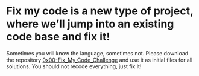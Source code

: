 # Fix my code is a new type of project, where we’ll jump into an existing code base and fix it!
Sometimes you will know the language, sometimes not.
Please download the repository [0x00-Fix_My_Code_Challenge](https://github.com/holbertonschool/0x00-Fix_My_Code_Challenge/blob/master/0-fizzbuzz.py) and use it as initial files for all solutions.
You should not recode everything, just fix it!
